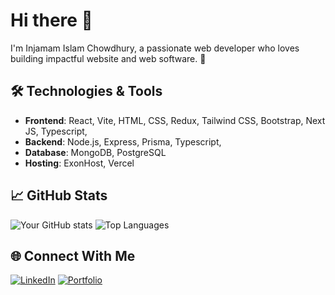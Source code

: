 # Hi there 👋

I'm Injamam Islam Chowdhury, a passionate web developer who loves building impactful website and web software. 🚀

## 🛠 Technologies & Tools
- **Frontend**: React, Vite, HTML, CSS, Redux, Tailwind CSS, Bootstrap, Next JS, Typescript, 
- **Backend**: Node.js, Express, Prisma, Typescript,
- **Database**: MongoDB, PostgreSQL
- **Hosting**: ExonHost, Vercel

## 📈 GitHub Stats
![Your GitHub stats](https://github-readme-stats.vercel.app/api?username=akilinjamam&show_icons=true&theme=radical&layout=compact)
![Top Languages](https://github-readme-stats.vercel.app/api/top-langs/?username=yourusername&layout=compact&theme=radical)

## 🌐 Connect With Me
[![LinkedIn](https://img.shields.io/badge/LinkedIn-YourName-blue)](https://linkedin.com/in/yourname)
[![Portfolio](https://img.shields.io/badge/Portfolio-yourwebsite.com-green)](https://yourwebsite.com)

